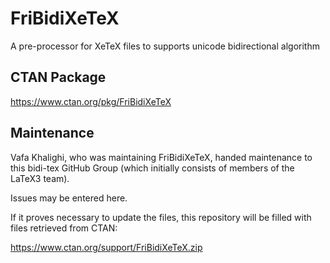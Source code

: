 # FriBidiXeTeX
A pre-processor for XeTeX files to supports unicode bidirectional algorithm

## CTAN Package
 https://www.ctan.org/pkg/FriBidiXeTeX



## Maintenance
Vafa Khalighi, who was maintaining FriBidiXeTeX, handed maintenance to this bidi-tex
GitHub Group (which initially consists of members of the LaTeX3 team).

Issues may be entered here.

If it proves necessary to update the files, this repository will
be filled with files retrieved from CTAN:

https://www.ctan.org/support/FriBidiXeTeX.zip


